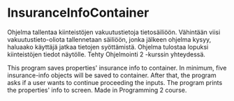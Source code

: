 # InsuranceInfoContainer

Ohjelma tallentaa kiinteistöjen vakuutustietoja tietosäiliöön.
Vähintään viisi vakuutustieto-oliota tallennetaan säiliöön, jonka jälkeen ohjelma kysyy, haluaako käyttäjä jatkaa tietojen syöttämistä.
Ohjelma tulostaa lopuksi kiinteistöjen tiedot näytölle.
Tehty Ohjelmointi 2 -kurssin yhteydessä.

This program saves properties' insurance info to container. 
In minimum, five insurance-info objects will be saved to container. After that, the program asks if a user wants to continue proceeding the inputs.
The program prints the properties' info to screen.
Made in Programming 2 course.
